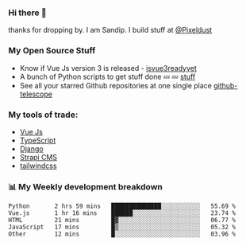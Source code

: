 ### Hi there 👋

thanks for dropping by.
I am Sandip. I build stuff at [@Pixeldust](github.com/pixeldust-in/)

###  **My Open Source Stuff**

 - Know if Vue Js version 3 is released -  [isvue3readyyet](https://github.com/sandiprb/isvue3readyyet)
 - A bunch of Python scripts to get stuff done 💤 💤 [stuff](https://github.com/sandiprb/stuff)
 - See all your starred Github repositories at one single place [github-telescope](https://github.com/sandiprb/github-telescope)



###  **My tools of trade:**
 - [Vue Js](https://github.com/vuejs/vue/)
 - [TypeScript](https://github.com/microsoft/TypeScript)
 - [Django](github.com/django/django)
 - [Strapi CMS](github.com/strapi/strapi)
 - [tailwindcss](https://github.com/tailwindlabs/tailwindcss)


###  📊 **My Weekly development breakdown**
<!--START_SECTION:waka-->
```text
Python       2 hrs 59 mins   ██████████████░░░░░░░░░░░   55.69 % 
Vue.js       1 hr 16 mins    ██████░░░░░░░░░░░░░░░░░░░   23.74 % 
HTML         21 mins         █▓░░░░░░░░░░░░░░░░░░░░░░░   06.77 % 
JavaScript   17 mins         █▒░░░░░░░░░░░░░░░░░░░░░░░   05.32 % 
Other        12 mins         █░░░░░░░░░░░░░░░░░░░░░░░░   03.96 % 
```
<!--END_SECTION:waka-->
